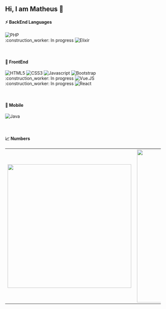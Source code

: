 ## Hi, I am Matheus 👋

#### :zap: BackEnd Languages

<p>
  <img alt="PHP" src="https://img.shields.io/badge/PHP-5D78BD?logo=php&logoColor=white&style=for-the-badge" /> <br/>
  :construction_worker: In progress <img alt="Elixir" src="https://img.shields.io/badge/elixir-4B275F?logo=elixir&logoColor=white&style=for-the-badge" /> <br/><br/><br/>
</p>


#### :art: FrontEnd


<p>
  <img alt="HTML5" src="https://img.shields.io/badge/HTML5-E34F26?logo=HTML5&logoColor=white&style=for-the-badge" />
  <img alt="CSS3" src="https://img.shields.io/badge/CSS3-1572B6?logo=CSS3&logoColor=white&style=for-the-badge" />
  <img alt="Javascript" src="https://img.shields.io/badge/Javascript-F7DF1E?logo=Javascript&logoColor=black&style=for-the-badge" />
  <img alt="Bootstrap" src="https://img.shields.io/badge/bootstrap-7039B4?logo=bootstrap&logoColor=white&style=for-the-badge" /> </br>
  :construction_worker: In progress <img alt="Vue.JS" src="https://img.shields.io/badge/vue.js-4FC08D?logo=vue.js&logoColor=white&style=for-the-badge" /> </br>
  :construction_worker: In progress <img alt="React" src="https://img.shields.io/badge/react-61DAFB?logo=react&logoColor=white&style=for-the-badge" /> <br/><br/><br/>
</p>


#### :iphone: Mobile

<p>
  <img alt="Java" src="https://img.shields.io/badge/Java-5EC7F5?logo=java&logoColor=white&style=for-the-badge" />  <br/><br/><br/>
</p>


#### :chart_with_upwards_trend: Numbers

<center>
    <table>
        <tr>
            <td><img width="400px" align="left" src="https://github-readme-stats.vercel.app/api/top-langs/?username=Bertholucci&hide=html&layout=compact&theme=dracula" /></td>
            <td><img width="495px" align="left" src="https://github-readme-stats.vercel.app/api?username=Bertholucci&theme=dracula&show_icons=true"/></td>
        </tr>   
    </table>
</center>  
